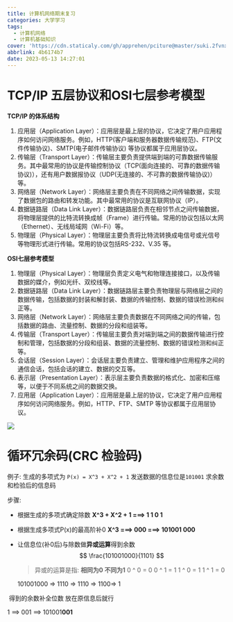```yaml
---
title: 计算机网络期末复习
categories: 大学学习
tags:
  - 计算机网络
  - 计算机基础知识
cover: 'https://cdn.staticaly.com/gh/apprehen/pciture@master/suki.2fvnxvyatwys.webp'
abbrlink: 4b6174b7
date: 2023-05-13 14:27:01
---
```


# TCP/IP 五层协议和OSI七层参考模型

**TCP/IP 的体系结构**

1. 应用层（Application Layer）：应用层是最上层的协议，它决定了用户应用程序如何访问网络服务。例如，HTTP(客户端和服务器数据传输规范)、FTP(文件传输协议)、SMTP(电子邮件传输协议) 等协议都属于应用层协议。
2. 传输层（Transport Layer）：传输层主要负责提供端到端的可靠数据传输服务。其中最常用的协议是传输控制协议（TCP(面向连接的、可靠的数据传输协议)），还有用户数据报协议（UDP(无连接的、不可靠的数据传输协议)）等。
3. 网络层（Network Layer）：网络层主要负责在不同网络之间传输数据，实现了数据包的路由和转发功能。其中最常用的协议是互联网协议（IP）。
4. 数据链路层（Data Link Layer）：数据链路层负责在相邻节点之间传输数据，将物理层提供的比特流转换成帧（Frame）进行传输。常用的协议包括以太网（Ethernet）、无线局域网（Wi-Fi）等。
5. 物理层（Physical Layer）：物理层主要负责将比特流转换成电信号或光信号等物理形式进行传输。常用的协议包括RS-232、V.35 等。

**OSI七层参考模型**

1. 物理层（Physical Layer）：物理层负责定义电气和物理连接接口，以及传输数据的媒介，例如光纤、双绞线等。
2. 数据链路层（Data Link Layer）：数据链路层主要负责物理层与网络层之间的数据传输，包括数据的封装和解封装、数据的传输控制、数据的错误检测和纠正等。
3. 网络层（Network Layer）：网络层主要负责数据在不同网络之间的传输，包括数据的路由、流量控制、数据的分段和组装等。
4. 传输层（Transport Layer）：传输层主要负责对端到端之间的数据传输进行控制和管理，包括数据的分段和组装、数据的流量控制、数据的错误检测和纠正等。
5. 会话层（Session Layer）：会话层主要负责建立、管理和维护应用程序之间的通信会话，包括会话的建立、数据的交互等。
6. 表示层（Presentation Layer）：表示层主要负责数据的格式化、加密和压缩等，以便于不同系统之间的数据交换。
7. 应用层（Application Layer）：应用层是最上层的协议，它决定了用户应用程序如何访问网络服务。例如，HTTP、FTP、SMTP 等协议都属于应用层协议。

![](https://cdn.staticaly.com/gh/apprehen/pciture@master/计算机网络图片.1h0xry453jk0.webp)

# **循环冗余码(CRC 检验码)**

例子: 生成的多项式为 `P(x) = X^3 + X^2 + 1`  发送数据的信息位是`101001` 求余数和检验后的信息码

步骤:  

- 根据生成的多项式确定除数
  **X^3 + X^2 + 1   ===>  1 1 0 1**

- 根据生成多项式P(x)的最高阶补0
  **X^3 ===> 000 ===> 101001 000**

- 让信息位(补0后)与除数做**异或运算**得到余数
  $$
  \frac{101001000}{1101}
  $$

  > 异或的运算是指: **相同为0 不同为1**
  > 0 ^ 0  = 0
  > 0 ^ 1  = 1
  > 1 ^ 0  = 1
  > 1 ^ 1 = 0

  101001000  => 1110 => 1110 => 1100=> 1

​	得到的余数补全位数 放在原信息后就行

1  ==> 001 ==> 101001**001** 

